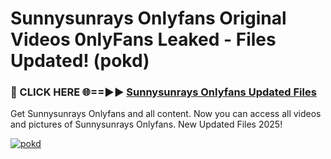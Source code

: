# Sunnysunrays Onlyfans Original Videos 0nlyFans Leaked - Files Updated! (pokd)

<h3>🔴 CLICK HERE 🌐==►► <a href="https://tinyurl.com/2m67pmp6" rel="nofollow">Sunnysunrays Onlyfans Updated Files</a></h3>

Get Sunnysunrays Onlyfans and all content. Now you can access all videos and pictures of Sunnysunrays Onlyfans. New Updated Files 2025!

[![pokd](https://i.imgur.com/H4QAA4z.gif)](https://tinyurl.com/2m67pmp6)